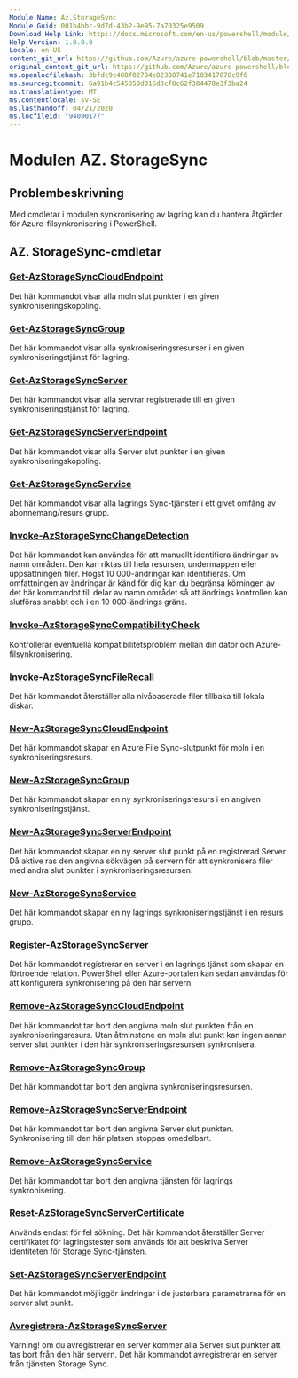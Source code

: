 ```yaml
---
Module Name: Az.StorageSync
Module Guid: 001b4bbc-9d7d-43b2-9e95-7a70325e9509
Download Help Link: https://docs.microsoft.com/en-us/powershell/module/az.storagesync
Help Version: 1.0.0.0
Locale: en-US
content_git_url: https://github.com/Azure/azure-powershell/blob/master/src/StorageSync/StorageSync/help/Az.StorageSync.md
original_content_git_url: https://github.com/Azure/azure-powershell/blob/master/src/StorageSync/StorageSync/help/Az.StorageSync.md
ms.openlocfilehash: 3bfdc9c488f02794e82388741e7103417878c9f6
ms.sourcegitcommit: 6a91b4c545350d316d3cf8c62f384478e3f3ba24
ms.translationtype: MT
ms.contentlocale: sv-SE
ms.lasthandoff: 04/21/2020
ms.locfileid: "94090177"
---
```

# Modulen AZ. StorageSync
## Problembeskrivning
Med cmdletar i modulen synkronisering av lagring kan du hantera åtgärder för Azure-filsynkronisering i PowerShell.

## AZ. StorageSync-cmdletar
### [Get-AzStorageSyncCloudEndpoint](Get-AzStorageSyncCloudEndpoint.md)
Det här kommandot visar alla moln slut punkter i en given synkroniseringskoppling.

### [Get-AzStorageSyncGroup](Get-AzStorageSyncGroup.md)
Det här kommandot visar alla synkroniseringsresurser i en given synkroniseringstjänst för lagring.

### [Get-AzStorageSyncServer](Get-AzStorageSyncServer.md)
Det här kommandot visar alla servrar registrerade till en given synkroniseringstjänst för lagring.

### [Get-AzStorageSyncServerEndpoint](Get-AzStorageSyncServerEndpoint.md)
Det här kommandot visar alla Server slut punkter i en given synkroniseringskoppling.

### [Get-AzStorageSyncService](Get-AzStorageSyncService.md)
Det här kommandot visar alla lagrings Sync-tjänster i ett givet omfång av abonnemang/resurs grupp.

### [Invoke-AzStorageSyncChangeDetection](Invoke-AzStorageSyncChangeDetection.md)
Det här kommandot kan användas för att manuellt identifiera ändringar av namn områden. Den kan riktas till hela resursen, undermappen eller uppsättningen filer. Högst 10 000-ändringar kan identifieras. Om omfattningen av ändringar är känd för dig kan du begränsa körningen av det här kommandot till delar av namn området så att ändrings kontrollen kan slutföras snabbt och i en 10 000-ändrings gräns.

### [Invoke-AzStorageSyncCompatibilityCheck](Invoke-AzStorageSyncCompatibilityCheck.md)
Kontrollerar eventuella kompatibilitetsproblem mellan din dator och Azure-filsynkronisering.

### [Invoke-AzStorageSyncFileRecall](Invoke-AzStorageSyncFileRecall.md)
Det här kommandot återställer alla nivåbaserade filer tillbaka till lokala diskar.

### [New-AzStorageSyncCloudEndpoint](New-AzStorageSyncCloudEndpoint.md)
Det här kommandot skapar en Azure File Sync-slutpunkt för moln i en synkroniseringsresurs.

### [New-AzStorageSyncGroup](New-AzStorageSyncGroup.md)
Det här kommandot skapar en ny synkroniseringsresurs i en angiven synkroniseringstjänst.

### [New-AzStorageSyncServerEndpoint](New-AzStorageSyncServerEndpoint.md)
Det här kommandot skapar en ny server slut punkt på en registrerad Server. Då aktive ras den angivna sökvägen på servern för att synkronisera filer med andra slut punkter i synkroniseringsresursen.

### [New-AzStorageSyncService](New-AzStorageSyncService.md)
Det här kommandot skapar en ny lagrings synkroniseringstjänst i en resurs grupp.

### [Register-AzStorageSyncServer](Register-AzStorageSyncServer.md)
Det här kommandot registrerar en server i en lagrings tjänst som skapar en förtroende relation. PowerShell eller Azure-portalen kan sedan användas för att konfigurera synkronisering på den här servern.

### [Remove-AzStorageSyncCloudEndpoint](Remove-AzStorageSyncCloudEndpoint.md)
Det här kommandot tar bort den angivna moln slut punkten från en synkroniseringsresurs. Utan åtminstone en moln slut punkt kan ingen annan server slut punkter i den här synkroniseringsresursen synkronisera.

### [Remove-AzStorageSyncGroup](Remove-AzStorageSyncGroup.md)
Det här kommandot tar bort den angivna synkroniseringsresursen.

### [Remove-AzStorageSyncServerEndpoint](Remove-AzStorageSyncServerEndpoint.md)
Det här kommandot tar bort den angivna Server slut punkten. Synkronisering till den här platsen stoppas omedelbart.

### [Remove-AzStorageSyncService](Remove-AzStorageSyncService.md)
Det här kommandot tar bort den angivna tjänsten för lagrings synkronisering.

### [Reset-AzStorageSyncServerCertificate](Reset-AzStorageSyncServerCertificate.md)
Används endast för fel sökning. Det här kommandot återställer Server certifikatet för lagringstester som används för att beskriva Server identiteten för Storage Sync-tjänsten.

### [Set-AzStorageSyncServerEndpoint](Set-AzStorageSyncServerEndpoint.md)
Det här kommandot möjliggör ändringar i de justerbara parametrarna för en server slut punkt.

### [Avregistrera-AzStorageSyncServer](Unregister-AzStorageSyncServer.md)
Varning! om du avregistrerar en server kommer alla Server slut punkter att tas bort från den här servern. Det här kommandot avregistrerar en server från tjänsten Storage Sync.

